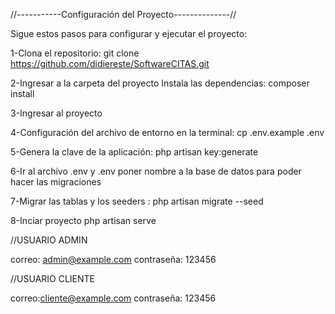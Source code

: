 //-----------Configuración del Proyecto--------------//

Sigue estos pasos para configurar y ejecutar el proyecto:

1-Clona el repositorio: git clone https://github.com/didiereste/SoftwareCITAS.git

2-Ingresar a la carpeta del proyecto Instala las dependencias: composer install

3-Ingresar al proyecto

4-Configuración del archivo de entorno en la terminal: cp .env.example .env

5-Genera la clave de la aplicación: php artisan key:generate

6-Ir al archivo .env y .env poner nombre a la base de datos para poder hacer las migraciones

7-Migrar las tablas y los seeders : php artisan migrate --seed

8-Inciar proyecto php artisan serve


//USUARIO ADMIN 

correo: admin@example.com
contraseña: 123456


//USUARIO CLIENTE

correo:cliente@example.com
contraseña: 123456
